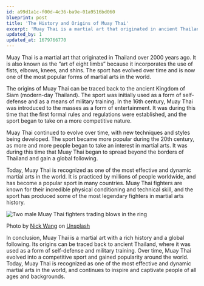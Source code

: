 ```yaml
---
id: a99d1a1c-f00d-4c36-ba9e-01a9516bd060
blueprint: post
title: 'The History and Origins of Muay Thai'
excerpt: 'Muay Thai is a martial art that originated in ancient Thailand over 2000 years ago. It was initially used for self-defense and military training, but evolved into a competitive sport in the 16th century. Today, Muay Thai is practiced by millions of people worldwide and is recognized as one of the most effective and dynamic martial arts in the world. This article explores the rich history and evolution of Muay Thai, and how it has become a popular sport with a global following.'
updated_by: 1
updated_at: 1679766770
---
```

Muay Thai is a martial art that originated in Thailand over 2000 years ago. It is also known as the “art of eight limbs” because it incorporates the use of fists, elbows, knees, and shins. The sport has evolved over time and is now one of the most popular forms of martial arts in the world.

The origins of Muay Thai can be traced back to the ancient Kingdom of Siam (modern-day Thailand). The sport was initially used as a form of self-defense and as a means of military training. In the 16th century, Muay Thai was introduced to the masses as a form of entertainment. It was during this time that the first formal rules and regulations were established, and the sport began to take on a more competitive nature.

Muay Thai continued to evolve over time, with new techniques and styles being developed. The sport became more popular during the 20th century, as more and more people began to take an interest in martial arts. It was during this time that Muay Thai began to spread beyond the borders of Thailand and gain a global following.

Today, Muay Thai is recognized as one of the most effective and dynamic martial arts in the world. It is practiced by millions of people worldwide, and has become a popular sport in many countries. Muay Thai fighters are known for their incredible physical conditioning and technical skill, and the sport has produced some of the most legendary fighters in martial arts history.

![Two male Muay Thai fighters trading blows in the ring](/public/posts/nick-wang-e7ragpexnti-unsplash.jpg)

Photo by <a href="https://unsplash.com/@nickwang14?utm_source=unsplash&utm_medium=referral&utm_content=creditCopyText">Nick Wang</a> on <a href="https://unsplash.com/s/photos/Muay-Thai?utm_source=unsplash&utm_medium=referral&utm_content=creditCopyText">Unsplash</a>

In conclusion, Muay Thai is a martial art with a rich history and a global following. Its origins can be traced back to ancient Thailand, where it was used as a form of self-defense and military training. Over time, Muay Thai evolved into a competitive sport and gained popularity around the world. Today, Muay Thai is recognized as one of the most effective and dynamic martial arts in the world, and continues to inspire and captivate people of all ages and backgrounds.
